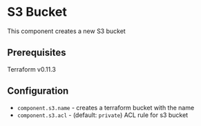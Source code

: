 # S3 Bucket

This component creates a new S3 bucket

## Prerequisites
Terraform v0.11.3

## Configuration

- `component.s3.name` - creates a terraform bucket with the name
- `component.s3.acl` - (default: `private`) ACL rule for s3 bucket
